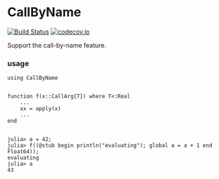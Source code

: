# CallByName

[![Build Status](https://travis-ci.org/KlausC/CallByName.jl.svg?branch=master)](https://travis-ci.org/KlausC/CallByName.jl)
[![codecov.io](http://codecov.io/github/KlausC/CallByName.jl/coverage.svg?branch=master)](http://codecov.io/github/KlausC/CallByName.jl?branch=master)

Support the call-by-name feature.

### usage

```
using CallByName


function f(x::CallArg{T}) where T<:Real
    ...
    xx = apply(x)
    ...
end


julia> a = 42;
julia> f((@stub begin println("evaluating"); global a = a + 1 end Float64));
evaluating
julia> a
43
```

